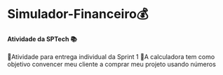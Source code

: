 # Simulador-Financeiro💰

#### Atividade da SPTech 📚

🔹Atividade para entrega individual da Sprint 1
🔹A calculadora tem como objetivo convencer meu cliente a comprar meu projeto usando números
